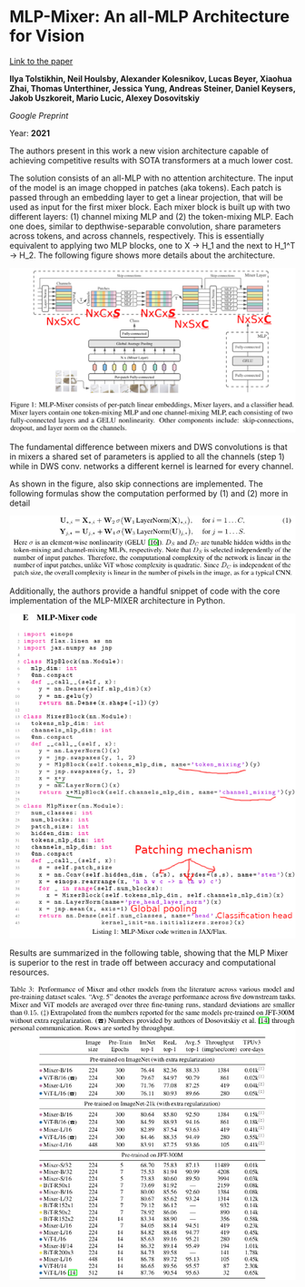# MLP-Mixer: An all-MLP Architecture for Vision

[Link to the paper](https://arxiv.org/abs/2105.01601)

**Ilya Tolstikhin, Neil Houlsby, Alexander Kolesnikov, Lucas Beyer, Xiaohua Zhai, Thomas Unterthiner, Jessica Yung, Andreas Steiner, Daniel Keysers, Jakob Uszkoreit, Mario Lucic, Alexey Dosovitskiy**

*Google Preprint*

Year: **2021**

The authors present in this work a new vision architecture capable of achieving competitive results with SOTA transformers at a much lower cost.

The solution consists of an all-MLP with no attention architecture. The input of the model is an image chopped in patches (aka tokens). Each patch is passed through an embedding layer to get a linear projection, that will be used as input for the first mixer block. Each mixer block is built up with two different layers: (1) channel mixing MLP and (2) the token-mixing MLP. Each one does, similar to depthwise-separable convolution, share parameters across tokens, and across channels, respectively. This is essentially equivalent to applying two MLP blocks, one to X -> H_1 and the next to H_1^T -> H_2. The following figure shows more details about the architecture.

![](tolstikhin2021/mixer-architecture.png)

The fundamental difference between mixers and DWS convolutions is that in mixers a shared set of parameters is applied to all the channels (step 1) while in DWS conv. networks a different kernel is learned for every channel.

As shown in the figure, also skip connections are implemented. The following formulas show the computation performed by (1) and (2) more in detail

![](tolstikhin2021/formulas.png)

Additionally, the authors provide a handful snippet of code with the core implementation of the MLP-MIXER architecture in Python.

![](tolstikhin2021/code.png)

Results are summarized in the following table, showing that the MLP Mixer is superior to the rest in trade off between accuracy and computational resources.

![](tolstikhin2021/results.png)
